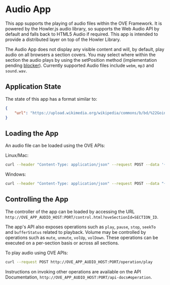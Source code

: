 # Audio App

This app supports the playing of audio files within the OVE Framework. It is powered by the Howler.js audio library, so supports the Web Audio API by default and falls back to HTML5 Audio if required. This app is intended to provide a distributed layer on top of the Howler Library.

The Audio App does not display any visible content and will, by default, play audio on all browsers a section covers. You may select where within the section the audio plays by using the setPosition method (implementation pending [blocker](https://github.com/ove/ove-apps/issues/33)). Currently supported Audio files include `webm`, `mp3` and `sound.wav`.

## Application State

The state of this app has a format similar to:

```json
{
    "url": "https://upload.wikimedia.org/wikipedia/commons/b/bd/%22Going_Home%22%2C_performed_by_the_United_States_Air_Force_Band.oga"
}
```

## Loading the App

An audio file can be loaded using the OVE APIs:

Linux/Mac:

```sh
curl --header "Content-Type: application/json" --request POST --data '{"app": {"url": "http://OVE_APP_AUDIO_HOST:PORT","states": {"load": {"url": "https://upload.wikimedia.org/wikipedia/commons/b/bd/%22Going_Home%22%2C_performed_by_the_United_States_Air_Force_Band.oga"}}}, "space": "OVE_SPACE", "h": 500, "w": 500, "y": 0, "x": 0}' http://OVE_CORE_HOST:PORT/section
```

Windows:

```sh
curl --header "Content-Type: application/json" --request POST --data "{\"app\": {\"url\": \"http://OVE_APP_AUDIO_HOST:PORT\", \"states\": {\"load\": {\"url\": \"https://upload.wikimedia.org/wikipedia/commons/b/bd/%22Going_Home%22%2C_performed_by_the_United_States_Air_Force_Band.oga\"}}}, \"space\": \"OVE_SPACE\", \"h\": 500, \"w\": 500, \"y\": 0, \"x\": 0}" http://OVE_CORE_HOST:PORT/section
```

## Controlling the App

The controller of the app can be loaded by accessing the URL `http://OVE_APP_AUDIO_HOST:PORT/control.html?oveSectionId=SECTION_ID`.

The app's API also exposes operations such as `play`, `pause`, `stop`, `seekTo` and `bufferStatus` related to playback. Volume may be controlled by operations such as `mute`, `unmute`, `volUp`, `volDown`. These operations can be executed on a per-section basis or across all sections.

To play audio using OVE APIs:

```sh
curl --request POST http://OVE_APP_AUDIO_HOST:PORT/operation/play
```

Instructions on invoking other operations are available on the API Documentation, `http://OVE_APP_AUDIO_HOST:PORT/api-docs#operation`.
